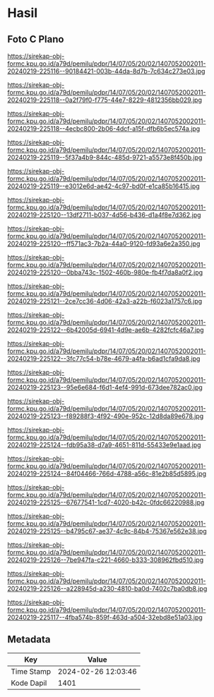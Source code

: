 # Hasil

## Foto C Plano

https://sirekap-obj-formc.kpu.go.id/a79d/pemilu/pdpr/14/07/05/20/02/1407052002011-20240219-225116--90184421-003b-44da-8d7b-7c634c273e03.jpg

https://sirekap-obj-formc.kpu.go.id/a79d/pemilu/pdpr/14/07/05/20/02/1407052002011-20240219-225118--0a2f79f0-f775-44e7-8229-4812356bb029.jpg

https://sirekap-obj-formc.kpu.go.id/a79d/pemilu/pdpr/14/07/05/20/02/1407052002011-20240219-225118--4ecbc800-2b06-4dcf-a15f-dfb6b5ec574a.jpg

https://sirekap-obj-formc.kpu.go.id/a79d/pemilu/pdpr/14/07/05/20/02/1407052002011-20240219-225119--5f37a4b9-844c-485d-9721-a5573e8f450b.jpg

https://sirekap-obj-formc.kpu.go.id/a79d/pemilu/pdpr/14/07/05/20/02/1407052002011-20240219-225119--e3012e6d-ae42-4c97-bd0f-e1ca85b16415.jpg

https://sirekap-obj-formc.kpu.go.id/a79d/pemilu/pdpr/14/07/05/20/02/1407052002011-20240219-225120--13df2711-b037-4d56-b436-d1a4f8e7d362.jpg

https://sirekap-obj-formc.kpu.go.id/a79d/pemilu/pdpr/14/07/05/20/02/1407052002011-20240219-225120--ff571ac3-7b2a-44a0-9120-fd93a6e2a350.jpg

https://sirekap-obj-formc.kpu.go.id/a79d/pemilu/pdpr/14/07/05/20/02/1407052002011-20240219-225120--0bba743c-1502-460b-980e-fb4f7da8a0f2.jpg

https://sirekap-obj-formc.kpu.go.id/a79d/pemilu/pdpr/14/07/05/20/02/1407052002011-20240219-225121--2ce7cc36-4d06-42a3-a22b-f6023a1757c6.jpg

https://sirekap-obj-formc.kpu.go.id/a79d/pemilu/pdpr/14/07/05/20/02/1407052002011-20240219-225122--6b42005d-6941-4d9e-ae6b-4282fcfc46a7.jpg

https://sirekap-obj-formc.kpu.go.id/a79d/pemilu/pdpr/14/07/05/20/02/1407052002011-20240219-225122--3fc77c54-b78e-4679-a4fa-b6ad1cfa9da8.jpg

https://sirekap-obj-formc.kpu.go.id/a79d/pemilu/pdpr/14/07/05/20/02/1407052002011-20240219-225123--95e6e684-f6d1-4ef4-991d-673dee782ac0.jpg

https://sirekap-obj-formc.kpu.go.id/a79d/pemilu/pdpr/14/07/05/20/02/1407052002011-20240219-225123--f89288f3-4f92-490e-952c-12d8da89e678.jpg

https://sirekap-obj-formc.kpu.go.id/a79d/pemilu/pdpr/14/07/05/20/02/1407052002011-20240219-225124--fdb95a38-d7a9-4651-811d-55433e9e1aad.jpg

https://sirekap-obj-formc.kpu.go.id/a79d/pemilu/pdpr/14/07/05/20/02/1407052002011-20240219-225124--84f04466-766d-4788-a56c-81e2b85d5895.jpg

https://sirekap-obj-formc.kpu.go.id/a79d/pemilu/pdpr/14/07/05/20/02/1407052002011-20240219-225125--67677541-1cd7-4020-b42c-0fdc66220988.jpg

https://sirekap-obj-formc.kpu.go.id/a79d/pemilu/pdpr/14/07/05/20/02/1407052002011-20240219-225125--b4795c67-ae37-4c9c-84b4-75367e562e38.jpg

https://sirekap-obj-formc.kpu.go.id/a79d/pemilu/pdpr/14/07/05/20/02/1407052002011-20240219-225126--7be947fa-c221-4660-b333-308962fbd510.jpg

https://sirekap-obj-formc.kpu.go.id/a79d/pemilu/pdpr/14/07/05/20/02/1407052002011-20240219-225126--a228945d-a230-4810-ba0d-7402c7ba0db8.jpg

https://sirekap-obj-formc.kpu.go.id/a79d/pemilu/pdpr/14/07/05/20/02/1407052002011-20240219-225117--4fba574b-859f-463d-a504-32ebd8e51a03.jpg


## Metadata

| Key        | Value               |
| ---------- | ------------------- |
| Time Stamp | 2024-02-26 12:03:46 |
| Kode Dapil | 1401                |



